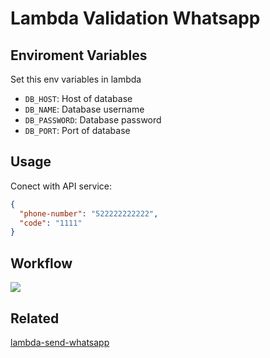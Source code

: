 # Lambda Validation Whatsapp

## Enviroment Variables

Set this env variables in lambda

- `DB_HOST`: Host of database
- `DB_NAME`: Database username
- `DB_PASSWORD`: Database password
- `DB_PORT`: Port of database

## Usage

Conect with API service:

```json
{
  "phone-number": "522222222222",
  "code": "1111"
}
```

## Workflow

![](https://github.com/user-attachments/assets/7642eb72-7bfe-4db3-8a2f-c97c2de9a914)

## Related

[lambda-send-whatsapp](https://github.com/miguel-lh/lambda-send-whatsapp)
